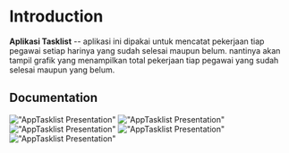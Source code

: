 Introduction
============

**Aplikasi Tasklist** -- aplikasi ini dipakai untuk mencatat pekerjaan tiap pegawai setiap harinya yang sudah selesai maupun belum. nantinya akan tampil grafik yang menampilkan total pekerjaan tiap pegawai yang sudah selesai maupun yang belum. 



## Documentation

!["AppTasklist Presentation"](https://github.com/MirzaQusyairi/apptasklist/blob/master/documentation/home.png "AppTasklist Presentation")
!["AppTasklist Presentation"](https://github.com/MirzaQusyairi/apptasklist/blob/master/documentation/data.png "AppTasklist Presentation")
!["AppTasklist Presentation"](https://github.com/MirzaQusyairi/apptasklist/blob/master/documentation/graph.png "AppTasklist Presentation")
!["AppTasklist Presentation"](https://github.com/MirzaQusyairi/apptasklist/blob/master/documentation/graph1.png "AppTasklist Presentation")
!["AppTasklist Presentation"](https://github.com/MirzaQusyairi/apptasklist/blob/master/documentation/history.png "AppTasklist Presentation")